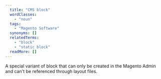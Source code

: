 ```yaml
---
  title: "CMS block"
  wordClasses: 
    - "noun"
  tags: 
    - "Magento Software"
  synonyms: []
  relatedTerms: 
    - "block"
    - "static block"
  readMore: []
---
```

A special variant of block that can only be created in the Magento Admin and can't be referenced through layout files.
